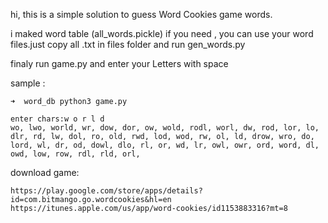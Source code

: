 hi,
this is a simple solution to guess Word Cookies game words.

i maked word table (all_words.pickle) if you need , you can use your word files.just copy all .txt in files folder and run gen_words.py

finaly run game.py and enter your Letters with space

sample :
```
➜  word_db python3 game.py

enter chars:w o r l d
wo, lwo, world, wr, dow, dor, ow, wold, rodl, worl, dw, rod, lor, lo, dlr, rd, lw, dol, ro, old, rwd, lod, wod, rw, ol, ld, drow, wro, do, lord, wl, dr, od, dowl, dlo, rl, or, wd, lr, owl, owr, ord, word, dl, owd, low, row, rdl, rld, orl, 

```


download game:
```
https://play.google.com/store/apps/details?id=com.bitmango.go.wordcookies&hl=en
https://itunes.apple.com/us/app/word-cookies/id1153883316?mt=8

```
